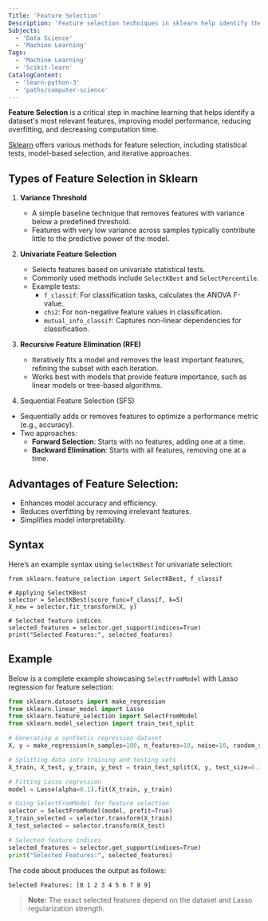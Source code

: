 ```yaml
---
Title: 'Feature Selection'
Description: 'Feature selection techniques in sklearn help identify the most relevant features in a dataset, improving model performance and reducing overfitting.'
Subjects:
  - 'Data Science'
  - 'Machine Learning'
Tags:
  - 'Machine Learning'
  - 'Scikit-learn'
CatalogContent:
  - 'learn-python-3'
  - 'paths/computer-science'
---
```


**Feature Selection** is a critical step in machine learning that helps identify a dataset's most relevant features, improving model performance, reducing overfitting, and decreasing computation time. 

[Sklearn](https://www.codecademy.com/resources/docs/sklearn) offers various methods for feature selection, including statistical tests, model-based selection, and iterative approaches.

## Types of Feature Selection in Sklearn

1. **Variance Threshold**
   - A simple baseline technique that removes features with variance below a predefined threshold.
   - Features with very low variance across samples typically contribute little to the predictive power of the model.

2.  **Univariate Feature Selection**
    - Selects features based on univariate statistical tests.
    - Commonly used methods include `SelectKBest` and `SelectPercentile`.
    - Example tests:
        - `f_classif`: For classification tasks, calculates the ANOVA F-value.
        - `chi2`: For non-negative feature values in classification.
        - `mutual_info_classif`: Captures non-linear dependencies for classification.

3. **Recursive Feature Elimination (RFE)**
    - Iteratively fits a model and removes the least important features, refining the subset with each iteration.
    - Works best with models that provide feature importance, such as linear models or tree-based algorithms.

4. Sequential Feature Selection (SFS)
- Sequentially adds or removes features to optimize a performance metric (e.g., accuracy).
- Two approaches:
  - **Forward Selection**: Starts with no features, adding one at a time.
  - **Backward Elimination**: Starts with all features, removing one at a time.
 
## Advantages of Feature Selection:
- Enhances model accuracy and efficiency.
- Reduces overfitting by removing irrelevant features.
- Simplifies model interpretability.

## Syntax

Here’s an example syntax using `SelectKBest` for univariate selection:

```pseudo
from sklearn.feature_selection import SelectKBest, f_classif

# Applying SelectKBest
selector = SelectKBest(score_func=f_classif, k=5)
X_new = selector.fit_transform(X, y)

# Selected feature indices
selected_features = selector.get_support(indices=True)
print("Selected Features:", selected_features)
```

## Example

Below is a complete example showcasing `SelectFromModel` with Lasso regression for feature selection:

```py
from sklearn.datasets import make_regression
from sklearn.linear_model import Lasso
from sklearn.feature_selection import SelectFromModel
from sklearn.model_selection import train_test_split

# Generating a synthetic regression dataset
X, y = make_regression(n_samples=100, n_features=10, noise=10, random_state=42)

# Splitting data into training and testing sets
X_train, X_test, y_train, y_test = train_test_split(X, y, test_size=0.3, random_state=42)

# Fitting Lasso regression
model = Lasso(alpha=0.1).fit(X_train, y_train)

# Using SelectFromModel for feature selection
selector = SelectFromModel(model, prefit=True)
X_train_selected = selector.transform(X_train)
X_test_selected = selector.transform(X_test)

# Selected feature indices
selected_features = selector.get_support(indices=True)
print("Selected Features:", selected_features)
```

The code about produces the output as follows:

```shell
Selected Features: [0 1 2 3 4 5 6 7 8 9]
```

> **Note:** The exact selected features depend on the dataset and Lasso regularization strength.
